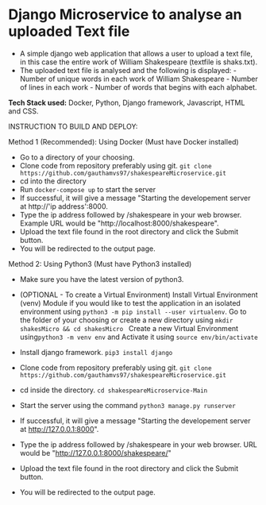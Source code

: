 # Django Microservice to analyse an uploaded Text file

- A simple django web application that allows a user to upload a text file, in this case the entire work of William Shakespeare (textfile is shaks.txt). 
- The uploaded text file is analysed and the following is displayed: 
                                - Number of unique words in each work of William Shakespeare
                                - Number of lines in each work
                                - Number of words that begins with each alphabet.

**Tech Stack used:** Docker, Python, Django framework, Javascript, HTML and CSS.

INSTRUCTION TO BUILD AND DEPLOY:

Method 1 (Recommended): Using Docker (Must have Docker installed)
- Go to a directory of your choosing.
- Clone code from repository preferably using git.
```git clone https://github.com/gauthamvs97/shakespeareMicroservice.git```
- cd into the directory
- Run ```docker-compose up``` to start the server
- If successful, it will give a message "Starting the developement server at http://'ip address':8000.
- Type the ip address followed by /shakespeare in your web browser. Example URL would be "http://localhost:8000/shakespeare".
- Upload the text file found in the root directory and click the Submit button.
- You will be redirected to the output page.


Method 2: Using Python3 (Must have Python3 installed)

- Make sure you have the latest version of python3. 
- (OPTIONAL - To create a Virtual Environment)
Install Virtual Environment (venv) Module if you would like to test the application in an isolated environment using
    ``` python3 -m pip install --user virtualenv ```. 
 Go to the folder of your choosing or create a new directory using
   ```mkdir shakesMicro && cd shakesMicro ```
Create a new Virtual Environment using```python3 -m venv env``` and Activate it using ```source env/bin/activate```

- Install django framework.
```pip3 install django```
- Clone code from repository preferably using git.
```git clone https://github.com/gauthamvs97/shakespeareMicroservice.git```
- cd inside the directory.
```cd shakespeareMicroservice-Main```
- Start the server using the command ```python3 manage.py runserver```
- If successful, it will give a message "Starting the developement server at http://127.0.0.1:8000".
- Type the ip address followed by /shakespeare in your web browser. URL would be "http://127.0.0.1:8000/shakespeare/"
- Upload the text file found in the root directory and click the Submit button.
- You will be redirected to the output page.
   
  


 
